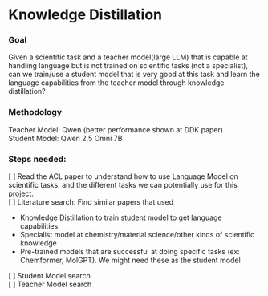 # Knowledge Distillation 

### Goal  
Given a scientific task and a teacher model(large LLM) that is capable at handling language but is not trained on scientific tasks (not a specialist), can we train/use a student model that is very good at this task and learn the language capabilities from the teacher model through knowledge distillation? 

### Methodology 
Teacher Model: Qwen (better performance shown at DDK paper)  
Student Model: Qwen 2.5 Omni 7B    
  
### Steps needed: 
[ ] Read the ACL paper to understand how to use Language Model on scientific tasks, and the different tasks we can potentially use for this project.   
[ ] Literature search: Find similar papers that used     
- Knowledge Distillation to train student model to get language capabilities 
- Specialist model at chemistry/material science/other kinds of scientific knowledge
- Pre-trained models that are successful at doing specific tasks (ex: Chemformer, MolGPT). We might need these as the student model 

[ ] Student Model search   
[ ] Teacher Model search 